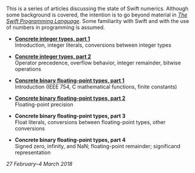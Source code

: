 This is a series of articles discussing the state of Swift numerics. Although
some background is covered, the intention is to go beyond material in [_The
Swift Programming Language_][ref 0-1]. Some familiarity with Swift and with
the use of numbers in programming is assumed.

[ref 0-1]: https://developer.apple.com/library/content/documentation/Swift/Conceptual/Swift_Programming_Language/index.html

* __[Concrete integer types, part 1](integers-part-1.md)__  
  Introduction, integer literals, conversions between integer types

* __[Concrete integer types, part 2](integers-part-2.md)__  
  Operator precedence, overflow behavior, integer remainder, bitwise operations

* __[Concrete binary floating-point types, part 1](fp-part-1.md)__  
  Introduction (IEEE 754, C mathematical functions, finite constants)

* __[Concrete binary floating-point types, part 2](fp-part-2.md)__  
  Floating-point precision

* __Concrete binary floating-point types, part 3__  
  Float literals, conversions between floating-point types, other conversions

* __Concrete binary floating-point types, part 4__  
  Signed zero, infinity, and NaN; floating-point remainder; significand
  representation

_27 February–4 March 2018_
